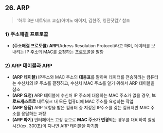 ## 26\. ARP

> ‘하루 3분 네트워크 교실(아미노 에이지, 김현주, 영진닷컴)’ 참조

### 1) 주소해결 프로토콜

-   **(주소해결 프로토콜)** **ARP**(Adress Resolution Protocol)라고 하며, 데이터를 보내려는 IP 주소의 MAC를 요청하는 프로토콜을 말함

### 2) ARP 테이블과 ARP

-   **(ARP 테이블)** IP주소와 MAC 주소의 **대응표**를 말하며 데이터를 전송하려는 컴퓨터는 수신처의 IP 주소를 결정하고, 수신처 MAC 주소를 알기 위해서 ARP 테이블을 참조
-   **(ARP 요청)** ARP 테이블에 수신처 IP 주소에 대응하는 MAC 주소가 없을 경우, **브로드캐스트로** 네트워크 내 모든 컴퓨터에 MAC 주소를 요청하는 작업
-   **(ARP 응답)** ARP 요청을 받은 컴퓨터 중 지정된 IP주소를 갖는 컴퓨터만 MAC 주소를 응답하는 과정
-   **(ARP 파기)** 인터페이스 고장 등으로 **MAC 주소가 변경**되는 경우를 대비하여 일정 시간(ex. 300초)이 지나면 ARP 테이블을 파기함
